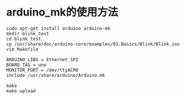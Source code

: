 # arduino_mk的使用方法
`sudo apt-get install arduino arduino-mk`  
`mkdir blink_test`  
`cd blink_test`  
`cp /usr/share/doc/arduino-core/examples/01.Basics/Blink/Blink.ino`  
`vim Makefile`  
```
ARDUINO_LIBS = Ethernet SPI  
BOARD_TAG = uno  
MONITOR_PORT = /dev/ttyACM0  
include	/usr/share/arduino/Arduino.mk  
```
`make`  
`make upload`  
